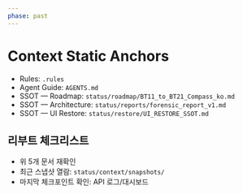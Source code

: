 ```yaml
---
phase: past
---
```


# Context Static Anchors

- Rules: `.rules`
- Agent Guide: `AGENTS.md`
- SSOT — Roadmap: `status/roadmap/BT11_to_BT21_Compass_ko.md`
- SSOT — Architecture: `status/reports/forensic_report_v1.md`
- SSOT — UI Restore: `status/restore/UI_RESTORE_SSOT.md`

## 리부트 체크리스트
- 위 5개 문서 재확인
- 최근 스냅샷 열람: `status/context/snapshots/`
- 마지막 체크포인트 확인: API 로그/대시보드

